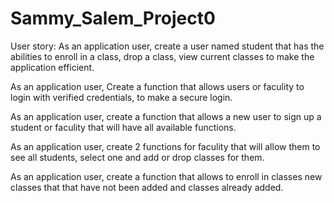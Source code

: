 # Sammy_Salem_Project0 
User story: As an application user, create a user named student that has the abilities to enroll in a class, drop a class, view current classes to make the application efficient.

As an application user, Create a function that allows users or faculity to login with verified credentials, to make a secure login.

As an application user, create a function that allows a new user to sign up a student or faculity that will have all available functions.

As an application user, create 2 functions for faculity that will allow them to see all students, select one and add or drop classes for them.

As an application user, create a function that allows to enroll in classes new classes that that have not been added and classes already added.
